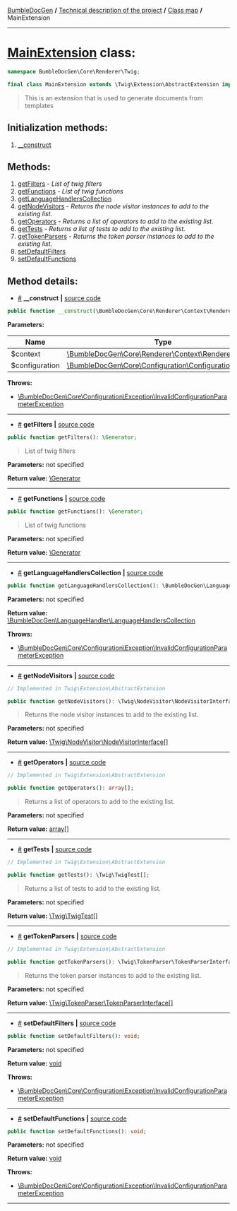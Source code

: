 <!-- {% raw %} -->
<embed> <a href="/docs/README.md">BumbleDocGen</a> <b>/</b> <a href="/docs/tech/readme.md">Technical description of the project</a> <b>/</b> <a href="/docs/tech/map.md">Class map</a> <b>/</b> MainExtension<hr> </embed>

<h1>
    <a href="https://github.com/bumble-tech/bumble-doc-gen/blob/master/src/Core/Renderer/Twig/MainExtension.php#L18">MainExtension</a> class:
</h1>





```php
namespace BumbleDocGen\Core\Renderer\Twig;

final class MainExtension extends \Twig\Extension\AbstractExtension implements \Twig\Extension\ExtensionInterface
```

<blockquote>This is an extension that is used to generate documents from templates</blockquote>






<h2>Initialization methods:</h2>

<ol>
<li>
    <a href="#m-construct">__construct</a>
    </li>
</ol>

<h2>Methods:</h2>

<ol>
<li>
    <a href="#mgetfilters">getFilters</a>
    - <i>List of twig filters</i></li>
<li>
    <a href="#mgetfunctions">getFunctions</a>
    - <i>List of twig functions</i></li>
<li>
    <a href="#mgetlanguagehandlerscollection">getLanguageHandlersCollection</a>
    </li>
<li>
    <a href="#mgetnodevisitors">getNodeVisitors</a>
    - <i>Returns the node visitor instances to add to the existing list.</i></li>
<li>
    <a href="#mgetoperators">getOperators</a>
    - <i>Returns a list of operators to add to the existing list.</i></li>
<li>
    <a href="#mgettests">getTests</a>
    - <i>Returns a list of tests to add to the existing list.</i></li>
<li>
    <a href="#mgettokenparsers">getTokenParsers</a>
    - <i>Returns the token parser instances to add to the existing list.</i></li>
<li>
    <a href="#msetdefaultfilters">setDefaultFilters</a>
    </li>
<li>
    <a href="#msetdefaultfunctions">setDefaultFunctions</a>
    </li>
</ol>







<h2>Method details:</h2>

<div class='method_description-block'>

<ul>
<li><a name="m-construct" href="#m-construct">#</a>
 <b>__construct</b>
    <b>|</b> <a href="https://github.com/bumble-tech/bumble-doc-gen/blob/master/src/Core/Renderer/Twig/MainExtension.php#L26">source code</a></li>
</ul>

```php
public function __construct(\BumbleDocGen\Core\Renderer\Context\RendererContext $context, \BumbleDocGen\Core\Configuration\Configuration $configuration);
```



<b>Parameters:</b>

<table>
    <thead>
    <tr>
        <th>Name</th>
        <th>Type</th>
        <th>Description</th>
    </tr>
    </thead>
    <tbody>
            <tr>
            <td>$context</td>
            <td><a href='https://github.com/bumble-tech/bumble-doc-gen/blob/master/src/Core/Renderer/Context/RendererContext.php'>\BumbleDocGen\Core\Renderer\Context\RendererContext</a></td>
            <td>-</td>
        </tr>
            <tr>
            <td>$configuration</td>
            <td><a href='https://github.com/bumble-tech/bumble-doc-gen/blob/master/src/Core/Configuration/Configuration.php'>\BumbleDocGen\Core\Configuration\Configuration</a></td>
            <td>-</td>
        </tr>
        </tbody>
</table>



<b>Throws:</b>
<ul>
<li>
    <a href="/docs/tech/classes/InvalidConfigurationParameterException.md">\BumbleDocGen\Core\Configuration\Exception\InvalidConfigurationParameterException</a></li>

</ul>

</div>
<hr>
<div class='method_description-block'>

<ul>
<li><a name="mgetfilters" href="#mgetfilters">#</a>
 <b>getFilters</b>
    <b>|</b> <a href="https://github.com/bumble-tech/bumble-doc-gen/blob/master/src/Core/Renderer/Twig/MainExtension.php#L81">source code</a></li>
</ul>

```php
public function getFilters(): \Generator;
```

<blockquote>List of twig filters</blockquote>

<b>Parameters:</b> not specified

<b>Return value:</b> <a href='https://www.php.net/manual/en/language.generators.overview.php'>\Generator</a>


</div>
<hr>
<div class='method_description-block'>

<ul>
<li><a name="mgetfunctions" href="#mgetfunctions">#</a>
 <b>getFunctions</b>
    <b>|</b> <a href="https://github.com/bumble-tech/bumble-doc-gen/blob/master/src/Core/Renderer/Twig/MainExtension.php#L73">source code</a></li>
</ul>

```php
public function getFunctions(): \Generator;
```

<blockquote>List of twig functions</blockquote>

<b>Parameters:</b> not specified

<b>Return value:</b> <a href='https://www.php.net/manual/en/language.generators.overview.php'>\Generator</a>


</div>
<hr>
<div class='method_description-block'>

<ul>
<li><a name="mgetlanguagehandlerscollection" href="#mgetlanguagehandlerscollection">#</a>
 <b>getLanguageHandlersCollection</b>
    <b>|</b> <a href="https://github.com/bumble-tech/bumble-doc-gen/blob/master/src/Core/Renderer/Twig/MainExtension.php#L37">source code</a></li>
</ul>

```php
public function getLanguageHandlersCollection(): \BumbleDocGen\LanguageHandler\LanguageHandlersCollection;
```



<b>Parameters:</b> not specified

<b>Return value:</b> <a href='https://github.com/bumble-tech/bumble-doc-gen/blob/master/src/LanguageHandler/LanguageHandlersCollection.php'>\BumbleDocGen\LanguageHandler\LanguageHandlersCollection</a>


<b>Throws:</b>
<ul>
<li>
    <a href="/docs/tech/classes/InvalidConfigurationParameterException.md">\BumbleDocGen\Core\Configuration\Exception\InvalidConfigurationParameterException</a></li>

</ul>

</div>
<hr>
<div class='method_description-block'>

<ul>
<li><a name="mgetnodevisitors" href="#mgetnodevisitors">#</a>
 <b>getNodeVisitors</b>
    <b>|</b> <a href="https://github.com/bumble-tech/bumble-doc-gen/blob/master/vendor/twig/twig/src/Extension/AbstractExtension.php#L21">source code</a></li>
</ul>

```php
// Implemented in Twig\Extension\AbstractExtension

public function getNodeVisitors(): \Twig\NodeVisitor\NodeVisitorInterface[];
```

<blockquote>Returns the node visitor instances to add to the existing list.</blockquote>

<b>Parameters:</b> not specified

<b>Return value:</b> <a href='https://www.php.net/manual/en/language.types.array.php'>\Twig\NodeVisitor\NodeVisitorInterface[]</a>


</div>
<hr>
<div class='method_description-block'>

<ul>
<li><a name="mgetoperators" href="#mgetoperators">#</a>
 <b>getOperators</b>
    <b>|</b> <a href="https://github.com/bumble-tech/bumble-doc-gen/blob/master/vendor/twig/twig/src/Extension/AbstractExtension.php#L41">source code</a></li>
</ul>

```php
// Implemented in Twig\Extension\AbstractExtension

public function getOperators(): array[];
```

<blockquote>Returns a list of operators to add to the existing list.</blockquote>

<b>Parameters:</b> not specified

<b>Return value:</b> <a href='https://www.php.net/manual/en/language.types.array.php'>array[]</a>


</div>
<hr>
<div class='method_description-block'>

<ul>
<li><a name="mgettests" href="#mgettests">#</a>
 <b>getTests</b>
    <b>|</b> <a href="https://github.com/bumble-tech/bumble-doc-gen/blob/master/vendor/twig/twig/src/Extension/AbstractExtension.php#L31">source code</a></li>
</ul>

```php
// Implemented in Twig\Extension\AbstractExtension

public function getTests(): \Twig\TwigTest[];
```

<blockquote>Returns a list of tests to add to the existing list.</blockquote>

<b>Parameters:</b> not specified

<b>Return value:</b> <a href='https://www.php.net/manual/en/language.types.array.php'>\Twig\TwigTest[]</a>


</div>
<hr>
<div class='method_description-block'>

<ul>
<li><a name="mgettokenparsers" href="#mgettokenparsers">#</a>
 <b>getTokenParsers</b>
    <b>|</b> <a href="https://github.com/bumble-tech/bumble-doc-gen/blob/master/vendor/twig/twig/src/Extension/AbstractExtension.php#L16">source code</a></li>
</ul>

```php
// Implemented in Twig\Extension\AbstractExtension

public function getTokenParsers(): \Twig\TokenParser\TokenParserInterface[];
```

<blockquote>Returns the token parser instances to add to the existing list.</blockquote>

<b>Parameters:</b> not specified

<b>Return value:</b> <a href='https://www.php.net/manual/en/language.types.array.php'>\Twig\TokenParser\TokenParserInterface[]</a>


</div>
<hr>
<div class='method_description-block'>

<ul>
<li><a name="msetdefaultfilters" href="#msetdefaultfilters">#</a>
 <b>setDefaultFilters</b>
    <b>|</b> <a href="https://github.com/bumble-tech/bumble-doc-gen/blob/master/src/Core/Renderer/Twig/MainExtension.php#L59">source code</a></li>
</ul>

```php
public function setDefaultFilters(): void;
```



<b>Parameters:</b> not specified

<b>Return value:</b> <a href='https://www.php.net/manual/en/language.types.void.php'>void</a>


<b>Throws:</b>
<ul>
<li>
    <a href="/docs/tech/classes/InvalidConfigurationParameterException.md">\BumbleDocGen\Core\Configuration\Exception\InvalidConfigurationParameterException</a></li>

</ul>

</div>
<hr>
<div class='method_description-block'>

<ul>
<li><a name="msetdefaultfunctions" href="#msetdefaultfunctions">#</a>
 <b>setDefaultFunctions</b>
    <b>|</b> <a href="https://github.com/bumble-tech/bumble-doc-gen/blob/master/src/Core/Renderer/Twig/MainExtension.php#L45">source code</a></li>
</ul>

```php
public function setDefaultFunctions(): void;
```



<b>Parameters:</b> not specified

<b>Return value:</b> <a href='https://www.php.net/manual/en/language.types.void.php'>void</a>


<b>Throws:</b>
<ul>
<li>
    <a href="/docs/tech/classes/InvalidConfigurationParameterException.md">\BumbleDocGen\Core\Configuration\Exception\InvalidConfigurationParameterException</a></li>

</ul>

</div>
<hr>

<!-- {% endraw %} -->